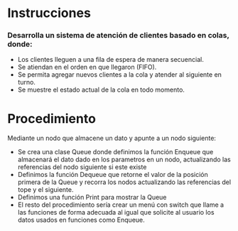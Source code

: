 # Instrucciones
### Desarrolla un sistema de atención de clientes basado en colas, donde:
- Los clientes lleguen a una fila de espera de manera secuencial.
- Se atiendan en el orden en que llegaron (FIFO).
- Se permita agregar nuevos clientes a la cola y atender al siguiente en turno.
- Se muestre el estado actual de la cola en todo momento.
# Procedimiento
Mediante un nodo que almacene un dato y apunte a un nodo siguiente:
- Se crea una clase Queue donde definimos la función Enqueue que almacenará el dato dado en los parametros en un nodo, actualizando las referencias del nodo siguiente si este existe
- Definimos la función Dequeue que retorne el valor de la posición primera de la Queue y recorra los nodos actualizando las referencias del tope y el siguiente.
- Definimos una función Print para mostrar la Queue
- El resto del procedimiento sería crear un menú con switch que llame a las funciones de forma adecuada al igual que solicite al usuario los datos usados en funciones como Enqueue.
